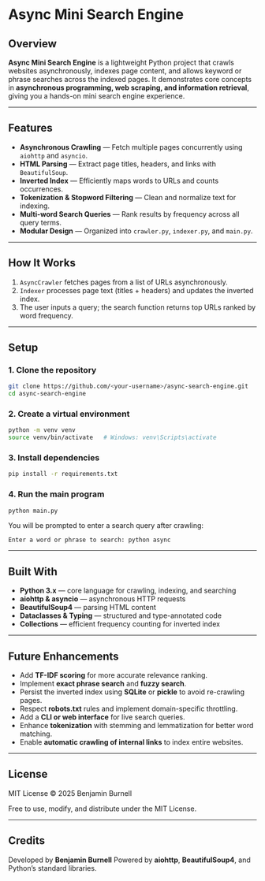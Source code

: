 # Async Mini Search Engine

## Overview

**Async Mini Search Engine** is a lightweight Python project that crawls websites asynchronously, indexes page content, and allows keyword or phrase searches across the indexed pages.
It demonstrates core concepts in **asynchronous programming, web scraping, and information retrieval**, giving you a hands-on mini search engine experience.

---

## Features

* **Asynchronous Crawling** — Fetch multiple pages concurrently using `aiohttp` and `asyncio`.
* **HTML Parsing** — Extract page titles, headers, and links with `BeautifulSoup`.
* **Inverted Index** — Efficiently maps words to URLs and counts occurrences.
* **Tokenization & Stopword Filtering** — Clean and normalize text for indexing.
* **Multi-word Search Queries** — Rank results by frequency across all query terms.
* **Modular Design** — Organized into `crawler.py`, `indexer.py`, and `main.py`.

---

## How It Works

1. `AsyncCrawler` fetches pages from a list of URLs asynchronously.
2. `Indexer` processes page text (titles + headers) and updates the inverted index.
3. The user inputs a query; the search function returns top URLs ranked by word frequency.

---

## Setup

### 1. Clone the repository

```bash
git clone https://github.com/<your-username>/async-search-engine.git
cd async-search-engine
```

### 2. Create a virtual environment

```bash
python -m venv venv
source venv/bin/activate   # Windows: venv\Scripts\activate
```

### 3. Install dependencies

```bash
pip install -r requirements.txt
```

### 4. Run the main program

```bash
python main.py
```

You will be prompted to enter a search query after crawling:

```
Enter a word or phrase to search: python async
```

---

## Built With

* **Python 3.x** — core language for crawling, indexing, and searching
* **aiohttp & asyncio** — asynchronous HTTP requests
* **BeautifulSoup4** — parsing HTML content
* **Dataclasses & Typing** — structured and type-annotated code
* **Collections** — efficient frequency counting for inverted index

---

## Future Enhancements

* Add **TF-IDF scoring** for more accurate relevance ranking.
* Implement **exact phrase search** and **fuzzy search**.
* Persist the inverted index using **SQLite** or **pickle** to avoid re-crawling pages.
* Respect **robots.txt** rules and implement domain-specific throttling.
* Add a **CLI or web interface** for live search queries.
* Enhance **tokenization** with stemming and lemmatization for better word matching.
* Enable **automatic crawling of internal links** to index entire websites.

---

## License

MIT License © 2025 Benjamin Burnell

Free to use, modify, and distribute under the MIT License.

---

## Credits

Developed by **Benjamin Burnell**
Powered by **aiohttp**, **BeautifulSoup4**, and Python’s standard libraries.
